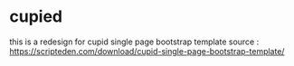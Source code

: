 # cupied
this is a redesign for cupid single page bootstrap template 
source : https://scripteden.com/download/cupid-single-page-bootstrap-template/

